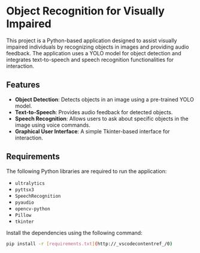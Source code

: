 # Object Recognition for Visually Impaired

This project is a Python-based application designed to assist visually impaired individuals by recognizing objects in images and providing audio feedback. The application uses a YOLO model for object detection and integrates text-to-speech and speech recognition functionalities for interaction.

## Features

- **Object Detection**: Detects objects in an image using a pre-trained YOLO model.
- **Text-to-Speech**: Provides audio feedback for detected objects.
- **Speech Recognition**: Allows users to ask about specific objects in the image using voice commands.
- **Graphical User Interface**: A simple Tkinter-based interface for interaction.

## Requirements

The following Python libraries are required to run the application:

- `ultralytics`
- `pyttsx3`
- `SpeechRecognition`
- `pyaudio`
- `opencv-python`
- `Pillow`
- `tkinter`

Install the dependencies using the following command:

```bash
pip install -r [requirements.txt](http://_vscodecontentref_/0)
```

